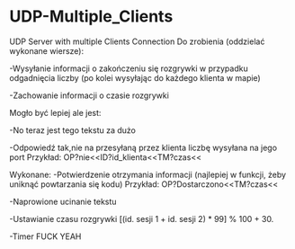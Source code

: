 # UDP-Multiple_Clients
UDP Server with multiple Clients Connection
Do zrobienia (oddzielać wykonane wiersze):

-Wysyłanie informacji o zakończeniu się rozgrywki w przypadku odgadnięcia liczby (po kolei wysyłając do każdego klienta w mapie)

-Zachowanie informacji o czasie rozgrywki


Mogło być lepiej ale jest:

-No teraz jest tego tekstu za dużo

-Odpowiedź tak,nie na przesyłaną przez klienta liczbę wysyłana na jego port  Przykład: OP?nie<<ID?id_klienta<<TM?czas<<





Wykonane:
-Potwierdzenie otrzymania informacji (najlepiej w funkcji, żeby uniknąć powtarzania się kodu) Przykład: OP?Dostarczono<<TM?czas<<

-Naprowione ucinanie tekstu 

-Ustawianie czasu rozgrywki [(id. sesji 1 + id. sesji 2) * 99] % 100 + 30. 

-Timer FUCK YEAH
